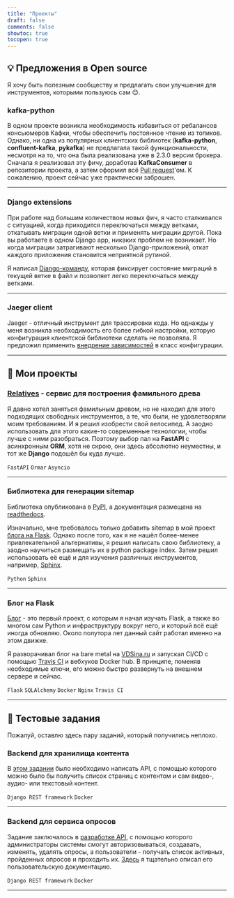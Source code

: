 ```yaml
---
title: "Проекты"
draft: false
comments: false
showtoc: true
tocopen: true
---
```


## :bulb: Предложения в Open source
Я хочу быть полезным сообществу и предлагать свои улучшения для инструментов,
которыми пользуюсь сам :blush:.

### kafka-python 

В одном проекте возникла необходимость избавиться от ребалансов консьюмеров Кафки, чтобы обеспечить 
постоянное чтение из топиков. Однако, ни одна из популярных клиентских библиотек (**kafka-python**, **confluent-kafka**, 
**pykafka**) не предлагала такой функциональности, несмотря на то, что она была реализована уже в 2.3.0 версии брокера. 
Сначала я реализовал эту фичу, доработав **KafkaConsumer** в репозитории проекта, а затем оформил всё 
[Pull request](https://github.com/dpkp/kafka-python/pull/2333)'ом. К сожалению, проект сейчас уже практически
заброшен.
  
***
  
### Django extensions 

При работе над большим количеством новых фич, я часто сталкивался с ситуацией, когда приходится переключаться
между ветками, откатывать миграции одной ветки и применять миграции другой. Пока вы работаете в одном Django app,
никаких проблем не возникает. Но когда миграции затрагивают несколько Django-приложений, откат каждого приложения 
становится неприятной рутиной.  
  
Я написал [Django-команду](https://github.com/django-extensions/django-extensions/pull/1676), 
которая фиксирует состояние миграций в текущей ветке в файл и позволяет легко переключаться между ветками.

***

### Jaeger client 
  
Jaeger - отличный инструмент для трассировки кода. Но однажды у меня возникла необходимость его более гибкой 
настройки, которую конфигурация клиентской библиотеки сделать не позволяла. Я предложил применить 
[внедрение зависимостей](https://github.com/jaegertracing/jaeger-client-python/issues/344) в класс конфигурации. 
***

## :open_file_folder: Мои проекты 

### [Relatives](https://relatives.tk) - сервис для построения фамильного древа

Я давно хотел заняться фамильным древом, но не находил для этого подходящих свободных инструментов, а те, 
что были, не удовлетворяли моим требованиям. И я решил изобрести свой велосипед. А заодно использовать 
для этого какие-то современные технологии, чтобы лучше с ними разобраться. Поэтому выбор пал на **FastAPI** с 
асинхронным **ORM**, хотя не скрою, они здесь абсолютно неуместны, и тот же **Django** подошёл бы куда лучше.

`FastAPI` `Ormar` `Asyncio`
***

### Библиотека для генерации sitemap

Библиотека опубликована в [PyPI](https://pypi.org/project/dynamic-sitemap/), 
а документация размещена на [readthedocs](https://dynamic-sitemap.readthedocs.io/en/latest/#installation).
  
Изначально, мне требовалось только добавить sitemap в мой проект [блога на Flask](#блог-на-flask). Однако после того, как я не нашёл
более-менее привлекательной альтернативы, я решил написать свою библиотеку, а заодно научиться размещать их 
в python package index. Затем решил использовать её ещё и для изучения различных инструментов, 
например, [Sphinx](https://www.sphinx-doc.org/en/master/).   
  
`Python` `Sphinx`
***

### Блог на Flask

[Блог](https://github.com/KazakovDenis/flask-blog) - это первый проект, с которым я начал изучать Flask, а также
во многом сам Python и инфраструктуру вокруг него, и который всё ещё иногда обновляю. Около полутора лет данный сайт 
работал именно на этом движке.   
  
Я разворачивал блог на bare metal на [VDSina.ru](https://vdsina.ru/?partner=vgwnu9nntn) и запускал CI/CD с
помощью [Travis CI](https://github.com/KazakovDenis/flask-blog/blob/master/.travis.yml) и вебхуков Docker hub. 
В принципе, поменяв необходимые ключи, его можно быстро развернуть на внешнем сервере и сейчас.  
  
`Flask` `SQLAlchemy` `Docker` `Nginx` `Travis CI`
***

## :school_satchel: Тестовые задания 

Пожалуй, оставлю здесь пару заданий, который получились неплохо.

### Backend для хранилища контента

В [этом задании](https://github.com/KazakovDenis/drf-content-storage#content-storage) было необходимо написать API, 
с помощью которого можно было бы получить список страниц с контентом и сам видео-, аудио- или текстовый контент.
  
`Django REST framework` `Docker`
***
  
### Backend для сервиса опросов

Задание заключалось в [разработке API](https://github.com/KazakovDenis/drf-survey-service), с помощью которого 
администраторы системы смогут авторизовываться, создавать, изменять, удалять опросы, а пользователи - 
получать список активных, пройденных опросов и проходить их. 
[Здесь](https://github.com/KazakovDenis/drf-survey-service/blob/main/survey_service/api/v1/docs/docs.md) я тщательно
описал его пользовательскую документацию.  
  
`Django REST framework` `Docker`
***
